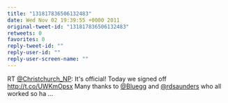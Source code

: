 ```yaml
---
title: "131817836506132483"
date: Wed Nov 02 19:39:55 +0000 2011
original-tweet-id: "131817836506132483"
retweets: 0
favorites: 0
reply-tweet-id: ""
reply-user-id: ""
reply-user-screen-name: ""
---
```

RT <a href="https://twitter.com/Christchurch_NP">@Christchurch_NP</a>: It's official! Today we signed off http://t.co/UWKmOpsx Many thanks to <a href="https://twitter.com/Bluegg">@Bluegg</a> and <a href="https://twitter.com/rdsaunders">@rdsaunders</a> who all worked so ha ...
